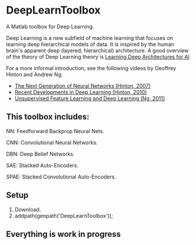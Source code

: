 DeepLearnToolbox
================

A Matlab toolbox for Deep Learning.

Deep Learning is a new subfield of machine learning that focuses on learning deep hierarchical models of data.
It is inspired by the human brain's apparent deep (layered, hierarchical) architecture.
A good overview of the theory of Deep Learning theory is
[Learning Deep Architectures for AI](http://www.iro.umontreal.ca/~bengioy/papers/ftml_book.pdf)

For a more informal introduction, see the following videos by Geoffrey Hinton and Andrew Ng.

* [The Next Generation of Neural Networks (Hinton, 2007)](http://www.youtube.com/watch?v=AyzOUbkUf3M)
* [Recent Developments in Deep Learning (Hinton, 2010)](http://www.youtube.com/watch?v=VdIURAu1-aU)
* [Unsupervised Feature Learning and Deep Learning (Ng, 2011)](http://www.youtube.com/watch?v=ZmNOAtZIgIk)

This toolbox includes:
----------------------

NN:   Feedforward Backprop Neural Nets.

CNN:  Convolutional Neural Networks.

DBN:  Deep Belief Networks.

SAE:  Stacked Auto-Encoders.

SPAE: Stacked Convolutional Auto-Encoders.

Setup
-------
1. Download.
2. addpath(genpath('DeepLearnToolbox'));

Everything is work in progress
-------